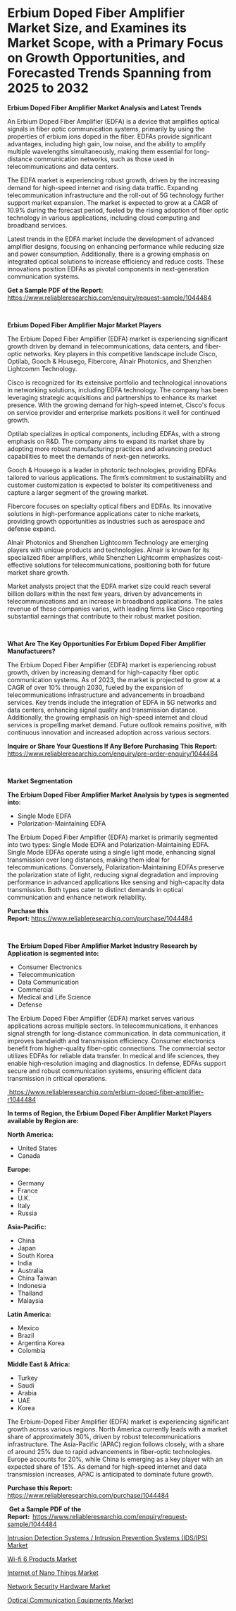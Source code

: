 <p><h1>Erbium Doped Fiber Amplifier Market Size, and Examines its Market Scope, with a Primary Focus on Growth Opportunities, and Forecasted Trends Spanning from 2025 to 2032</h1></p><p><strong>Erbium Doped Fiber Amplifier Market Analysis and Latest Trends</strong></p>
<p><p>An Erbium Doped Fiber Amplifier (EDFA) is a device that amplifies optical signals in fiber optic communication systems, primarily by using the properties of erbium ions doped in the fiber. EDFAs provide significant advantages, including high gain, low noise, and the ability to amplify multiple wavelengths simultaneously, making them essential for long-distance communication networks, such as those used in telecommunications and data centers.</p><p>The EDFA market is experiencing robust growth, driven by the increasing demand for high-speed internet and rising data traffic. Expanding telecommunication infrastructure and the roll-out of 5G technology further support market expansion. The market is expected to grow at a CAGR of 10.9% during the forecast period, fueled by the rising adoption of fiber optic technology in various applications, including cloud computing and broadband services.</p><p>Latest trends in the EDFA market include the development of advanced amplifier designs, focusing on enhancing performance while reducing size and power consumption. Additionally, there is a growing emphasis on integrated optical solutions to increase efficiency and reduce costs. These innovations position EDFAs as pivotal components in next-generation communication systems.</p></p>
<p><strong>Get a Sample PDF of the Report:&nbsp;</strong> <a href="https://www.reliableresearchiq.com/enquiry/request-sample/1044484?utm_campaign=123&utm_medium=2&utm_source=Github&utm_content=ia&utm_term=28032025&utm_id=erbium-doped-fiber-amplifier">https://www.reliableresearchiq.com/enquiry/request-sample/1044484</a></p>
<p>&nbsp;</p>
<p><strong>Erbium Doped Fiber Amplifier Major Market Players</strong></p>
<p><p>The Erbium Doped Fiber Amplifier (EDFA) market is experiencing significant growth driven by demand in telecommunications, data centers, and fiber-optic networks. Key players in this competitive landscape include Cisco, Optilab, Gooch & Housego, Fibercore, Alnair Photonics, and Shenzhen Lightcomm Technology.</p><p>Cisco is recognized for its extensive portfolio and technological innovations in networking solutions, including EDFA technology. The company has been leveraging strategic acquisitions and partnerships to enhance its market presence. With the growing demand for high-speed internet, Cisco's focus on service provider and enterprise markets positions it well for continued growth.</p><p>Optilab specializes in optical components, including EDFAs, with a strong emphasis on R&D. The company aims to expand its market share by adopting more robust manufacturing practices and advancing product capabilities to meet the demands of next-gen networks.</p><p>Gooch & Housego is a leader in photonic technologies, providing EDFAs tailored to various applications. The firm’s commitment to sustainability and customer customization is expected to bolster its competitiveness and capture a larger segment of the growing market.</p><p>Fibercore focuses on specialty optical fibers and EDFAs. Its innovative solutions in high-performance applications cater to niche markets, providing growth opportunities as industries such as aerospace and defense expand.</p><p>Alnair Photonics and Shenzhen Lightcomm Technology are emerging players with unique products and technologies. Alnair is known for its specialized fiber amplifiers, while Shenzhen Lightcomm emphasizes cost-effective solutions for telecommunications, positioning both for future market share growth.</p><p>Market analysts project that the EDFA market size could reach several billion dollars within the next few years, driven by advancements in telecommunications and an increase in broadband applications. The sales revenue of these companies varies, with leading firms like Cisco reporting substantial earnings that contribute to their robust market position.</p></p>
<p>&nbsp;</p>
<p><strong>What Are The Key Opportunities For Erbium Doped Fiber Amplifier Manufacturers?</strong></p>
<p><p>The Erbium Doped Fiber Amplifier (EDFA) market is experiencing robust growth, driven by increasing demand for high-capacity fiber optic communication systems. As of 2023, the market is projected to grow at a CAGR of over 10% through 2030, fueled by the expansion of telecommunications infrastructure and advancements in broadband services. Key trends include the integration of EDFA in 5G networks and data centers, enhancing signal quality and transmission distance. Additionally, the growing emphasis on high-speed internet and cloud services is propelling market demand. Future outlook remains positive, with continuous innovation and increased adoption across various sectors.</p></p>
<p><strong>Inquire or Share Your Questions If Any Before Purchasing This Report:</strong> <a href="https://www.reliableresearchiq.com/enquiry/pre-order-enquiry/1044484?utm_campaign=123&utm_medium=2&utm_source=Github&utm_content=ia&utm_term=28032025&utm_id=erbium-doped-fiber-amplifier">https://www.reliableresearchiq.com/enquiry/pre-order-enquiry/1044484</a></p>
<p>&nbsp;</p>
<p><strong>Market Segmentation</strong></p>
<p><strong>The Erbium Doped Fiber Amplifier Market Analysis by types is segmented into:</strong></p>
<p><ul><li>Single Mode EDFA</li><li>Polarization-Maintaining EDFA</li></ul></p>
<p><p>The Erbium Doped Fiber Amplifier (EDFA) market is primarily segmented into two types: Single Mode EDFA and Polarization-Maintaining EDFA. Single Mode EDFAs operate using a single light mode, enhancing signal transmission over long distances, making them ideal for telecommunications. Conversely, Polarization-Maintaining EDFAs preserve the polarization state of light, reducing signal degradation and improving performance in advanced applications like sensing and high-capacity data transmission. Both types cater to distinct demands in optical communication and enhance network reliability.</p></p>
<p><strong>Purchase this Report:&nbsp;</strong><a href="https://www.reliableresearchiq.com/purchase/1044484?utm_campaign=123&utm_medium=2&utm_source=Github&utm_content=ia&utm_term=28032025&utm_id=erbium-doped-fiber-amplifier">https://www.reliableresearchiq.com/purchase/1044484</a></p>
<p>&nbsp;</p>
<p><strong>The Erbium Doped Fiber Amplifier Market Industry Research by Application is segmented into:</strong></p>
<p><ul><li>Consumer Electronics</li><li>Telecommunication</li><li>Data Communication</li><li>Commercial</li><li>Medical and Life Science</li><li>Defense</li></ul></p>
<p><p>The Erbium Doped Fiber Amplifier (EDFA) market serves various applications across multiple sectors. In telecommunications, it enhances signal strength for long-distance communication. In data communication, it improves bandwidth and transmission efficiency. Consumer electronics benefit from higher-quality fiber-optic connections. The commercial sector utilizes EDFAs for reliable data transfer. In medical and life sciences, they enable high-resolution imaging and diagnostics. In defense, EDFAs support secure and robust communication systems, ensuring efficient data transmission in critical operations.</p></p>
<p><a href="https://www.reliableresearchiq.com/erbium-doped-fiber-amplifier-r1044484?utm_campaign=123&utm_medium=2&utm_source=Github&utm_content=ia&utm_term=28032025&utm_id=erbium-doped-fiber-amplifier">&nbsp;https://www.reliableresearchiq.com/erbium-doped-fiber-amplifier-r1044484</a></p>
<p><strong>In terms of Region, the Erbium Doped Fiber Amplifier Market Players available by Region are:</strong></p>
<p>
    <p> <strong> North America: </strong>
        <ul>
            <li>United States</li>
            <li>Canada</li>
        </ul>
        </p> 
    <p> <strong> Europe: </strong>
        <ul>
            <li>Germany</li>
            <li>France</li>
            <li>U.K.</li>
            <li>Italy</li>
            <li>Russia</li>
        </ul>
        </p> 
    <p> <strong> Asia-Pacific: </strong>
        <ul>
            <li>China</li>
            <li>Japan</li>
            <li>South Korea</li>
            <li>India</li>
            <li>Australia</li>
            <li>China Taiwan</li>
            <li>Indonesia</li>
            <li>Thailand</li>
            <li>Malaysia</li>
        </ul>
        </p> 
    <p> <strong> Latin America: </strong>
        <ul>
            <li>Mexico</li>
            <li>Brazil</li>
            <li>Argentina Korea</li>
            <li>Colombia</li>
        </ul>
        </p> 
    <p> <strong> Middle East & Africa: </strong>
        <ul>
            <li>Turkey</li>
            <li>Saudi</li>
            <li>Arabia</li>
            <li>UAE</li>
            <li>Korea</li>
        </ul>
    </p>
    </p>
<p><p>The Erbium-Doped Fiber Amplifier (EDFA) market is experiencing significant growth across various regions. North America currently leads with a market share of approximately 30%, driven by robust telecommunications infrastructure. The Asia-Pacific (APAC) region follows closely, with a share of around 25% due to rapid advancements in fiber-optic technologies. Europe accounts for 20%, while China is emerging as a key player with an expected share of 15%. As demand for high-speed internet and data transmission increases, APAC is anticipated to dominate future growth.</p></p>
<p><strong>Purchase this Report: </strong><a href="https://www.reliableresearchiq.com/purchase/1044484?utm_campaign=123&utm_medium=2&utm_source=Github&utm_content=ia&utm_term=28032025&utm_id=erbium-doped-fiber-amplifier">https://www.reliableresearchiq.com/purchase/1044484</a></p>
<p>&nbsp;<strong>Get a Sample PDF of the Report:&nbsp;&nbsp;</strong><a href="https://www.reliableresearchiq.com/enquiry/request-sample/1044484?utm_campaign=123&utm_medium=2&utm_source=Github&utm_content=ia&utm_term=28032025&utm_id=erbium-doped-fiber-amplifier">https://www.reliableresearchiq.com/enquiry/request-sample/1044484</a></p>
<p><strong></strong></p>
<p><p><a href="https://github.com/ardgenoud/Market-Research-Report-List-1/blob/main/intrusion-detection-systems-intrusion-prevention-systems-idsips-market.md?utm_campaign=123&utm_medium=2&utm_source=Github&utm_content=ia&utm_term=28032025&utm_id=erbium-doped-fiber-amplifier">Intrusion Detection Systems / Intrusion Prevention Systems (IDS/IPS) Market</a></p><p><a href="https://github.com/gummaarmel83/Market-Research-Report-List-1/blob/main/wi-fi-6-products-market.md?utm_campaign=123&utm_medium=2&utm_source=Github&utm_content=ia&utm_term=28032025&utm_id=erbium-doped-fiber-amplifier">Wi-fi 6 Products Market</a></p><p><a href="https://github.com/akitamegge65/Market-Research-Report-List-1/blob/main/internet-of-nano-things-market.md?utm_campaign=123&utm_medium=2&utm_source=Github&utm_content=ia&utm_term=28032025&utm_id=erbium-doped-fiber-amplifier">Internet of Nano Things Market</a></p><p><a href="https://github.com/gauldvikerm6/Market-Research-Report-List-1/blob/main/network-security-hardware-market.md?utm_campaign=123&utm_medium=2&utm_source=Github&utm_content=ia&utm_term=28032025&utm_id=erbium-doped-fiber-amplifier">Network Security Hardware Market</a></p><p><a href="https://github.com/benasjuettk3/Market-Research-Report-List-1/blob/main/optical-communication-equipments-market.md?utm_campaign=123&utm_medium=2&utm_source=Github&utm_content=ia&utm_term=28032025&utm_id=erbium-doped-fiber-amplifier">Optical Communication Equipments Market</a></p></p>